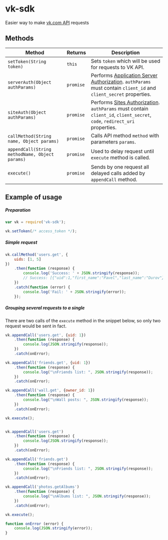 # vk-sdk
Easier way to make [vk.com API](https://vk.com/dev) requests

## Methods

| Method                                         | Returns     | Description
| ---------------------------------------------- | ----------- | -----------
| `setToken(String token)`                       | `this`      | Sets `token` which will be used for requests to VK API.
| `serverAuth(Object authParams)`                | `promise`   | Performs [Application Server Authorization](https://vk.com/dev/auth_server). `authParams` must contain `client_id` and `client_secret` properties.
| `siteAuth(Object authParams)`                  | `promise`   | Performs [Sites Authorization](https://vk.com/dev/auth_sites). `authParams` must contain `client_id`, `client_secret`, `code`, `redirect_uri` properties.
| `callMethod(String name, Object params)`       | `promise`   | Calls API method `method` with parameters `params`.
| `appendCall(String methodName, Object params)` | `promise`   | Used to delay request until `execute` method is called.
| `execute()`                                    | `promise`   | Sends by one request all delayed calls added by `appendCall` method.


## Example of usage

##### Preparation
```javascript
var vk = require('vk-sdk');

vk.setToken(/* access_token */);

```

##### Simple request
```javascript
vk.callMethod('users.get', {
    uids: [1, 5]
})
    .then(function (response) {
        console.log('Success: ' + JSON.stringify(response));
        // Success: [{"uid":1,"first_name":"Pavel","last_name":"Durov"},{"uid":5,"first_name":"Ilya","last_name":"Perekopsky"}]
    })
    .catch(function (error) {
        console.log('Fail: ' + JSON.stringify(error));
    });
```

##### Grouping several requests to a single
There are two calls of the `execute` method in the snippet below, so only two request would be sent in fact.
```javascript
vk.appendCall('users.get', {uid: 1})
    .then(function (response) {
        console.log(JSON.stringify(response));
    })
    .catch(onError);

vk.appendCall('friends.get', {uid: 1})
    .then(function (response) {
        console.log("\nFriends list: ", JSON.stringify(response));
    })
    .catch(onError);

vk.appendCall('wall.get', {owner_id: 1})
    .then(function (response) {
        console.log("\nWall posts: ", JSON.stringify(response));
    })
    .catch(onError);

vk.execute();


vk.appendCall('users.get')
    .then(function (response) {
        console.log(JSON.stringify(response));
    })
    .catch(onError);

vk.appendCall('friends.get')
    .then(function (response) {
        console.log("\nFriends list: ", JSON.stringify(response));
    })
    .catch(onError);

vk.appendCall('photos.getAlbums')
    .then(function (response) {
        console.log("\nAlbums list: ", JSON.stringify(response));
    })
    .catch(onError);

vk.execute();

function onError (error) {
    console.log(JSON.stringify(error));
}
```
